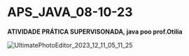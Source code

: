 # APS_JAVA_08-10-23
 **ATIVIDADE PRÁTICA SUPERVISONADA, java poo prof.Otilia**
 
![UltimatePhotoEditor_2023_12_11_05_11_25](https://github.com/fabriciohigino/APS_JAVA_08-10-23/assets/134159793/0baa48ce-8578-4368-96eb-4049f327170d)
